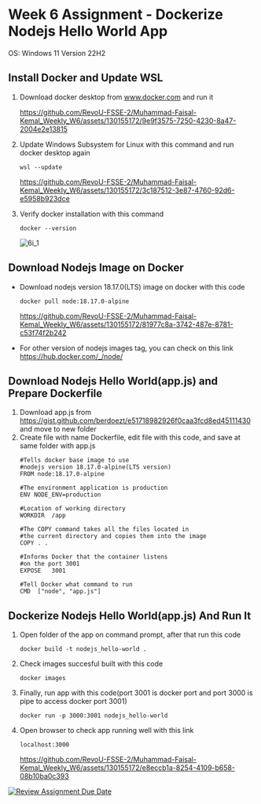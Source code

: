 # Week 6 Assignment - Dockerize Nodejs Hello World App
OS: Windows 11 Version 22H2
## Install Docker and Update WSL
1. Download docker desktop from www.docker.com and run it
   
   https://github.com/RevoU-FSSE-2/Muhammad-Faisal-Kemal_Weekly_W6/assets/130155172/9e9f3575-7250-4230-8a47-2004e2e13815
2. Update Windows Subsystem for Linux with this command and run docker desktop again
   ```
   wsl --update
   ```
   https://github.com/RevoU-FSSE-2/Muhammad-Faisal-Kemal_Weekly_W6/assets/130155172/3c187512-3e87-4760-92d6-e5958b923dce
3. Verify docker installation with this command
   ```
   docker --version
   ```
   ![6i_1](https://github.com/RevoU-FSSE-2/Muhammad-Faisal-Kemal_Weekly_W6/assets/130155172/234e0cb9-95d3-4afa-88d7-3048e7067b77)
## Download Nodejs Image on Docker
   - Download nodejs version 18.17.0(LTS) image on docker with this code
      ```
      docker pull node:18.17.0-alpine
      ```
      
      https://github.com/RevoU-FSSE-2/Muhammad-Faisal-Kemal_Weekly_W6/assets/130155172/81977c8a-3742-487e-8781-c53f74f2b242
   - For other version of nodejs images tag, you can check on this link https://hub.docker.com/_/node/

## Download Nodejs Hello World(app.js) and Prepare Dockerfile
1. Download app.js from https://gist.github.com/berdoezt/e51718982926f0caa3fcd8ed45111430 and move to new folder
2. Create file with name Dockerfile, edit file with this code, and save at same folder with app.js
   ```
   #Tells docker base image to use
   #nodejs version 18.17.0-alpine(LTS version)
   FROM node:18.17.0-alpine

   #The environment application is production
   ENV NODE_ENV=production

   #Location of working directory
   WORKDIR	/app

   #The COPY command takes all the files located in
   #the current directory and copies them into the image
   COPY . .

   #Informs Docker that the container listens
   #on the port 3001
   EXPOSE	3001

   #Tell Docker what command to run
   CMD	["node", "app.js"]
   ```

## Dockerize Nodejs Hello World(app.js) And Run It
1. Open folder of the app on command prompt, after that run this code
   ```
   docker build -t nodejs_hello-world .
   ```
2. Check images succesful built with this code
   ```
   docker images
   ```
3. Finally, run app with this code(port 3001 is docker port and port 3000 is pipe to access docker port 3001)
   ```
   docker run -p 3000:3001 nodejs_hello-world
   ```
4. Open browser to check app running well with this link
   ```
   localhost:3000
   ```
   
   https://github.com/RevoU-FSSE-2/Muhammad-Faisal-Kemal_Weekly_W6/assets/130155172/e8eccb1a-8254-4109-b658-08b10ba0c393


[![Review Assignment Due Date](https://classroom.github.com/assets/deadline-readme-button-24ddc0f5d75046c5622901739e7c5dd533143b0c8e959d652212380cedb1ea36.svg)](https://classroom.github.com/a/nj7iw4Wb)
